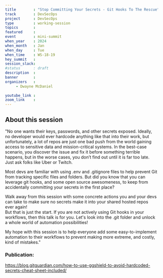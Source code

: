 ```yaml
---
title        : "Stop Committing Your Secrets - Git Hooks To The Rescue"
track        : DevSecOps
project      : DevSecOps
type         : working-session
topics       :
featured     :
event        : mini-summit
when_year    : 2024
when_month   : Jan
when_day     : Tue
when_time    : WS-18-19
hey_summit   : 
session_slack:
#status      : draft
description  :
banner       : 
organizers   :
     - Dwayne McDaniel
     
youtube_link : 
zoom_link    : 
---
```


## About this session
"No one wants their keys, passwords, and other secrets exposed. Ideally, no developer would ever hardcode anything like that into their work, but unfortunately, a lot of repos are just one bad push from the world gaining access to sensitive data and mission-critical systems. In the best-case scenario, you discover the issue and fix it before something terrible happens, but in the worse cases, you don’t find out until it is far too late. Just ask folks like Uber or Twitch. 

Most devs are familiar with using .env and .gitignore files to help prevent Git from tracking specific files and folders. But did you know that you can leverage git hooks, and some open source awesomeness, to keep from accidentally committing your secrets in the first place?

Walk away from this session with some concrete actions you and your devs can take to make sure no secrets make it into your shared hosted repos ever again!  
But that is just the start.  If you are not actively using Git hooks in your workflows, then this talk is for you. Let's look into the .git folder and unlock a whole world of automation possibilities!  

My hope with this session is to help everyone add some easy-to-implement automation to their workflows to prevent making more extreme, and costly, kind of mistakes."

### Publication:
https://blog.gitguardian.com/how-to-use-ggshield-to-avoid-hardcoded-secrets-cheat-sheet-included/


